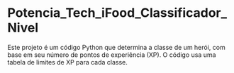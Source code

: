 # Potencia_Tech_iFood_Classificador_Nivel
Este projeto é um código Python que determina a classe de um herói, com base em seu número de pontos de experiência (XP). O código usa uma tabela de limites de XP para cada classe.

